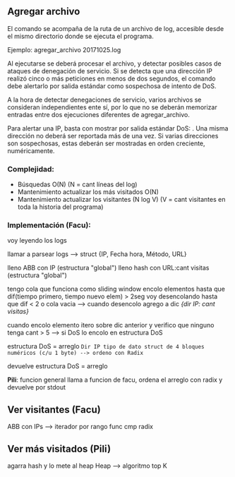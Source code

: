 ## Agregar archivo
El comando se acompaña de la ruta de un archivo de log, accesible desde el mismo directorio donde se ejecuta el programa.

Ejemplo: agregar_archivo 20171025.log

Al ejecutarse se deberá procesar el archivo, y detectar posibles casos de ataques de denegación de servicio. Si se detecta que una dirección IP realizó cinco o más peticiones en menos de dos segundos, el comando debe alertarlo por salida estándar como sospechosa de intento de DoS.

A la hora de detectar denegaciones de servicio, varios archivos se consideran independientes ente sí, por lo que no se deberán memorizar entradas entre dos ejecuciones diferentes de agregar_archivo.

Para alertar una IP, basta con mostrar por salida estándar DoS: <IP>. Una misma dirección no deberá ser reportada más de una vez. Si varias direcciones son sospechosas, estas deberán ser mostradas en orden creciente, numéricamente.

### Complejidad:
* Búsquedas O(N) (N = cant líneas del log)
* Mantenimiento actualizar los más visitados O(N)
* Mantenimiento actualizar los visitantes (N log V) (V = cant visitantes en toda la historia del programa)

### Implementación (Facu):

voy leyendo los logs

llamar a parsear logs --> struct {IP, Fecha hora, Método, URL}

lleno ABB con IP (estructura "global")
lleno hash con URL:cant visitas (estructura "global")


tengo cola que funciona como sliding window 
encolo elementos hasta que dif(tiempo primero, tiempo nuevo elem) > 2seg
voy desencolando hasta que dif < 2 o cola vacia --> cuando desencolo agrego a dic 
    *{dir IP: cant visitas}*
   
cuando encolo elemento itero sobre dic anterior y verifico que ninguno tenga cant > 5 --> si DoS lo encolo en estructura DoS

estructura DoS = arreglo 
    `
        Dir IP tipo de dato struct de 4 bloques numéricos (c/u 1 byte) --> ordeno con Radix
    `

devuelve estructura DoS = arreglo

**Pili**: funcion general llama a funcion de facu, ordena el arreglo con radix y devuelve por stdout

## Ver visitantes (Facu)
ABB con IPs --> iterador por rango
func cmp radix 

## Ver más visitados (Pili)
agarra hash y lo mete al heap
Heap --> algoritmo top K